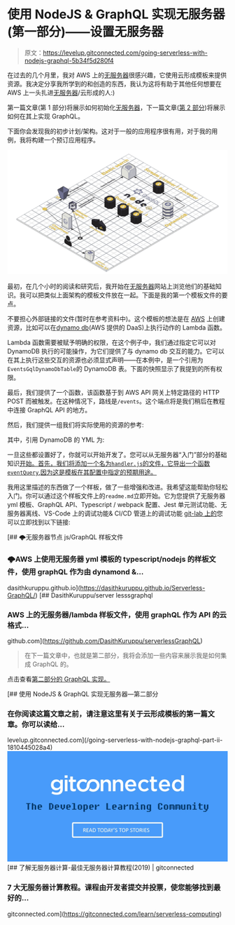 # 使用 NodeJS & GraphQL 实现无服务器(第一部分)——设置无服务器

> 原文：<https://levelup.gitconnected.com/going-serverless-with-nodejs-graphql-5b34f5d280f4>

在过去的几个月里，我对 AWS 上的[无服务器](https://serverless.com/)很感兴趣，它使用云形成模板来提供资源。我决定分享我所学到的和创造的东西，我认为这将有助于其他任何想要在 AWS 上一头扎进[无服务器](https://serverless.com/)/云形成的人:)

第一篇文章(第 1 部分)将展示如何初始化[无服务器](https://serverless.com/)，下一篇文章([第 2 部分](/going-serverless-with-nodejs-graphql-part-ii-1810445028a4))将展示如何在其上实现 GraphQL。

下面你会发现我的初步计划/架构。这对于一般的应用程序很有用，对于我的用例，我将构建一个预订应用程序。

![](img/cd65716a32fe4c409272686079db18ff.png)

最初，在几个小时的阅读和研究后，我开始在[无服务器](https://serverless.com/)网站上浏览他们的基础知识。我可以把类似上面架构的模板文件放在一起。下面是我的第一个模板文件的要点。

不要担心外部链接的文件(暂时在参考资料中)。这个模板的想法是在 [AWS](https://aws.amazon.com/) 上创建资源，比如可以在[dynamo db](https://aws.amazon.com/dynamodb/)(AWS 提供的 DaaS)上执行动作的 Lambda 函数。

Lambda 函数需要被赋予明确的权限，在这个例子中，我们通过指定它可以对 DynamoDB 执行的可能操作，为它们提供了与 dynamo db 交互的能力。它可以在其上执行这些交互的资源也必须显式声明——在本例中，是一个引用为`EventsGqlDynamoDbTable`的 DynamoDB 表。下面的快照显示了我提到的所有权限。

最后，我们提供了一个函数，该函数基于到 AWS API 网关上特定路径的 HTTP POST 而被触发。在这种情况下，路线是`/events`。这个端点将是我们稍后在教程中连接 GraphQL API 的地方。

然后，我们提供一组我们将实际使用的资源的参考:

其中，引用 DynamoDB 的 YML 为:

一旦这些都设置好了，你就可以开始开发了。您可以从无服务器“入门”部分的基础知识[开始。首先，我们将添加一个名为`handler.js`的文件，它导出一个函数`eventQuery`,因为这是模板在其配置中指定的预期用途。](https://serverless.com/framework/docs/getting-started/)

我用这里描述的东西做了一个样板，做了一些增强和改进。我希望这能帮助你轻松入门。你可以通过这个样板文件上的`readme.md`立即开始。它为您提供了无服务器 yml 模板、GraphQL API、Typescript / webpack 配置、Jest 单元测试功能、无服务器离线、VS-Code 上的调试功能& CI/CD 管道上的调试功能 [git-lab 上的](https://about.gitlab.com/)您可以立即找到以下链接:

[](https://dasithkuruppu.github.io/Serverless-GraphQL/) [## 🌩️无服务器节点 js/GraphQL 样板文件

### 🌩AWS 上使用无服务器 yml 模板的 typescript/nodejs 的️样板文件，使用 graphQL 作为由 dynamond &…

dasithkuruppu.github.io](https://dasithkuruppu.github.io/Serverless-GraphQL/) [](https://github.com/DasithKuruppu/serverlessGraphQL) [## DasithKuruppu/server lesssgraphql

### AWS 上的无服务器/lambda 样板文件，使用 graphQL 作为 API 的云格式…

github.com](https://github.com/DasithKuruppu/serverlessGraphQL) 

> 在下一篇文章中，也就是第二部分，我将会添加一些内容来展示我是如何集成 GraphQL 的。

点击查看[第二部分的 GraphQL 实现。](/going-serverless-with-nodejs-graphql-part-ii-1810445028a4)

[](/going-serverless-with-nodejs-graphql-part-ii-1810445028a4) [## 使用 NodeJS & GraphQL 实现无服务器—第二部分

### 在你阅读这篇文章之前，请注意这里有关于云形成模板的第一篇文章。你可以读给…

levelup.gitconnected.com](/going-serverless-with-nodejs-graphql-part-ii-1810445028a4) [![](img/439094b9a664ef0239afbc4565c6ca49.png)](https://levelup.gitconnected.com)[](https://gitconnected.com/learn/serverless-computing) [## 了解无服务器计算-最佳无服务器计算教程(2019) | gitconnected

### 7 大无服务器计算教程。课程由开发者提交并投票，使您能够找到最好的…

gitconnected.com](https://gitconnected.com/learn/serverless-computing)
